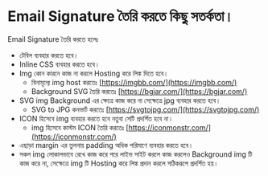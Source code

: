 # Email Signature তৈরি করতে কিছু সতর্কতা।

Email Signature তৈরি করতে হলেঃ

- টেবিল ব্যবহার করতে হবে।
- Inline CSS ব্যবহার করতে হবে।
- Img কোন কারনে কাজ না করলে Hosting করে লিঙ্ক দিতে হবে।
    - বিনামূল্যে img host করতেঃ [https://imgbb.com/](https://imgbb.com/)
    - Background SVG তৈরি করতেঃ [https://bgjar.com/](https://bgjar.com/)
- SVG img Background এর ক্ষেত্রে কাজ করে না সেক্ষেত্রে jpg ব্যবহার করতে হবে।
    - SVG to JPG কনভার্ট করতেঃ [https://svgtojpg.com/](https://svgtojpg.com/)
- ICON হিসেবে img ব্যবহার করতে হবে নতুবা সেটি প্রদর্শিত হবে না।
    - img হিসেবে কাস্টম ICON তৈরি করতেঃ [https://iconmonstr.com/](https://iconmonstr.com/)
- এছাড়া margin এর তুলনায় padding অধিক পরিমাণে ব্যবহার করতে হবে।
- সকল img লোকালভাবে রেখে কাজ করে পরে লাইভ সাইট করলে কাজ করলেও Background img টি কাজ করে না, সেক্ষেত্রে img টি Hosting করে লিঙ্ক প্রদান করলে সঠিকরূপে প্রদর্শিত হয়।